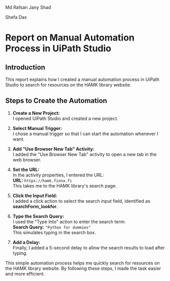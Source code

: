 
Md Rafsan Jany Shad

Shefa Das

# Report on Manual Automation Process in UiPath Studio

## Introduction
This report explains how I created a manual automation process in UiPath Studio to search for resources on the HAMK library website.

## Steps to Create the Automation

1. **Create a New Project:**  
   I opened UiPath Studio and created a new project.

2. **Select Manual Trigger:**  
   I chose a manual trigger so that I can start the automation whenever I want.

3. **Add "Use Browser New Tab" Activity:**  
   I added the "Use Browser New Tab" activity to open a new tab in the web browser.

4. **Set the URL:**  
   In the activity properties, I entered the URL:  
   **URL:** `https://hamk.finna.fi`  
   This takes me to the HAMK library's search page.

5. **Click the Input Field:**  
   I added a click action to select the search input field, identified as **searchForm_lookfor**.

6. **Type the Search Query:**  
   I used the "Type Into" action to enter the search term:  
   **Search Query:** `"Python for dummies"`  
   This simulates typing in the search box.

7. **Add a Delay:**  
   Finally, I added a 5-second delay to allow the search results to load after typing.

This simple automation process helps me quickly search for resources on the HAMK library website. By following these steps, I made the task easier and more efficient.
